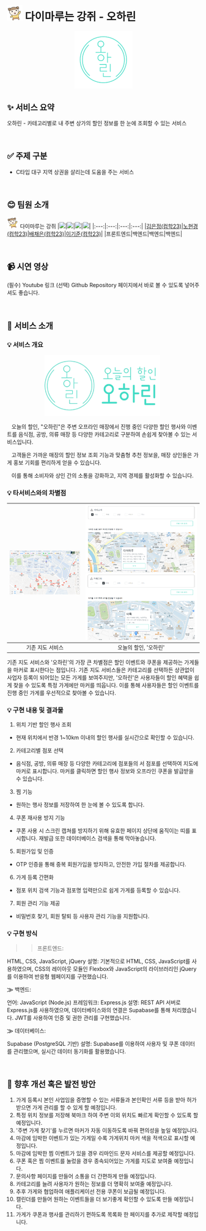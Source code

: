 <h1 style="display:inline-block"><img src="image/마루.png" alt="마루" width="40"> 다이마루는 강쥐 - 오하린</h1>

<div align="center">
    <img src="image/투명로고.png" alt="로고" width="30%" />
</div>

## ✨ 서비스 요약
오하린 - 카테고리별로 내 주변 상가의 할인 정보를 한 눈에 조회할 수 있는 서비스

<br>

## ✅ 주제 구분
-	C타입 대구 지역 상권을 살리는데 도움을 주는 서비스 

<br>

## 😊 팀원 소개
<img src="image/마루.png" alt="마루" width="30px"> 다이마루는 강쥐
|<img src="https://avatars.githubusercontent.com/u/139670857?v=4" width="100">|<img src="https://avatars.githubusercontent.com/u/176283083?v=4" width="100">|<img src="https://avatars.githubusercontent.com/u/130772931?v=4" width="100">|<img src="https://avatars.githubusercontent.com/u/130773385?v=4" width="100">|
|:---:|:---:|:---:|:---:|
|[김은정(컴학23)](https://github.com/eunjeong821)|[노현경(컴학23)](https://github.com/getOffWork102)|[배채은(컴학23)](https://github.com/Chaeeun1117)|[이기준(컴학23)](https://github.com/rlwns1224)|
|프론트엔드|백엔드|백엔드|백엔드|

<br>

## 📹 시연 영상
(필수) Youtube 링크
(선택) Github Repository 페이지에서 바로 볼 수 있도록 넣어주셔도 좋습니다.

<br>

## 📌 서비스 소개
### 💡 서비스 개요
<div align="center">
  <img src="image/가로로고.png" alt="가로 로고" width="60%" style="margin-right: 5px;" />
</div>

&nbsp;&nbsp; 오늘의 할인, "오하린"은 주변 오프라인 매장에서 진행 중인 다양한 할인 행사와 이벤트를 음식점, 공방, 의류 매장 등 다양한 카테고리로 구분하여 손쉽게 찾아볼 수 있는 서비스입니다.

&nbsp;&nbsp; 고객들은 가까운 매장의 할인 정보 조회 기능과 맞춤형 추천 정보을, 매장 상인들은 가게 홍보 기회를 편리하게 얻을 수 있습니다.

&nbsp;&nbsp; 이를 통해 소비자와 상인 간의 소통을 강화하고, 지역 경제를 활성화할 수 있습니다.

### 💡 타서비스와의 차별점
|<img src="image/네이버지도.png" width="500px">|<img src="image/다이마루.png" width="400px"><img src="image/더쪽.png" width="400px">|
|:---:|:---:|
|기존 지도 서비스|오늘의 할인, '오하린'|

기존 지도 서비스와 '오하린'의 가장 큰 차별점은 할인 이벤트와 쿠폰을 제공하는 가게들을 마커로 표시한다는 점입니다. 기존 지도 서비스들은 카테고리를 선택하든 상관없이 사업자 등록이 되어있는 모든 가게를 보여주지만, '오하린'은 사용자들이 할인 혜택을 쉽게 찾을 수 있도록 특정 가게에만 마커를 띄웁니다. 이를 통해 사용자들은 할인 이벤트를 진행 중인 가게를 우선적으로 찾아볼 수 있습니다. 

### 💡 구현 내용 및 결과물
1. 위치 기반 할인 행사 조회
- 현재 위치에서 반경 1~10km 이내의 할인 행사를 실시간으로 확인할 수 있습니다. <br>
2. 카테고리별 점포 선택
- 음식점, 공방, 의류 매장 등 다양한 카테고리에 점포들의 서 점포를 선택하여 지도에 마커로 표시합니다. 마커를 클릭하면 할인 행사 정보와 오프라인 쿠폰을 발급받을 수 있습니다. <br>
3. 찜 기능
- 원하는 행사 정보를 저장하여 한 눈에 볼 수 있도록 합니다. <br>
4. 쿠폰 재사용 방지 기능
- 쿠폰 사용 시 스크린 캡쳐를 방지하기 위해 유효한 페이지 상단에 움직이는 띠를 표시합니다. 재발급 또한 데이터베이스 검색을 통해 막아놓습니다. <br>
5. 회원가입 및 인증
- OTP 인증을 통해 중복 회원가입을 방지하고, 안전한 가입 절차를 제공합니다. <br>
6. 가게 등록 간편화
- 점포 위치 검색 기능과 점포명 입력만으로 쉽게 가게를 등록할 수 있습니다. <br>
7. 회원 관리 기능 제공
- 비밀번호 찾기, 회원 탈퇴 등 사용자 관리 기능을 지원합니다. <br>

### 💡 구현 방식
>> 프론트엔드:

HTML, CSS, JavaScript, jQuery
설명: 기본적으로 HTML, CSS, JavaScript를 사용하였으며, CSS의 레이아웃 모듈인 Flexbox와 JavaScript의 라이브러리인 jQuery를 이용하여 반응형 웹페이지를 구현했습니다.

⨠ 백엔드:

언어: JavaScript (Node.js)
프레임워크: Express.js
설명: REST API 서버로 Express.js를 사용하였으며, 데이터베이스와의 연결은 Supabase를 통해 처리했습니다. JWT를 사용하여 인증 및 권한 관리를 구현했습니다.

⨠ 데이터베이스:

Supabase (PostgreSQL 기반)
설명: Supabase를 이용하여 사용자 및 쿠폰 데이터를 관리했으며, 실시간 데이터 동기화를 활용했습니다.

<br>

## 💭 향후 개선 혹은 발전 방안
1. 가게 등록시 본인 사업임을 증명할 수 있는 서류들과 본인확인 서류 등을 받아 허가받으면 가게 관리를 할 수 있게 할 예정입니다.
2. 특정 위치 정보를 저장해 북마크 하여 주변 이외 위치도 빠르게 확인할 수 있도록 할 예정입니다.
3. '주변 가게 찾기'를 누르면 마커가 자동 이동하도록 바꿔 편의성을 높일 예정입니다.
3. 마감에 임박한 이벤트가 있는 가게일 수록 가게위치 마커 색을 적색으로 표시할 예정입니다.
4. 마감에 임박한 찜 이벤트가 있을 경우 리마인드 문자 서비스를 제공할 예정입니다.
5. 쿠폰 혹은 찜 이벤트를 눌렀을 경우 종속되어있는 가게를 지도로 보여줄 예정입니다.
6. 문의사항 페이지를 만들어 소통을 더 간편하게 만들 예정입니다.
7. 카테고리를 늘려 사용자가 원하는 정보를 더 명확히 보여줄 예정입니다.
8. 추후 가게와 협업하여 애플리케이선 전용 쿠폰이 보급될 예정입니다.
9. 캘린더를 만들어 원하는 이벤트들을 더 보기좋게 확인할 수 있도록 만들 예정입니다.
10. 가게가 쿠폰과 행사를 관리하기 편하도록 목록화 한 페이지를 추가로 제작할 예정입니다.
